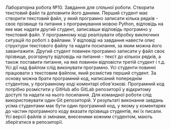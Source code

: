 Лабораторна робота №10.
Завдання для спільної роботи.  Створити текстовий файл та доповнити його даними.
Перший студент має створити текстовий файл, у який програмно записати кілька рядків - своє прізвище та питання з програмування мовою Python, відповідь на яке має надати другий студент, записавши відповідь програмно у текстовий файл. У програмному коді реалізувати обробку виключних ситуацій по роботі з файлами. У відповіді на завдання навести опис структури текстового файлу та надати посилання, за яким можна його завантажити. Другий студент повинен програмно записати у файл своє прізвище, розгорнуту відповідь на питання - текст до кількох рядків, а також поставити питання, на яке повинен відповісти третій студент і т.д.
Усі дії над файлом слід виконувати програмно.
Усі студенти повинні працювати з текстовим файлом, який розмістив перший студент.  За основу можна брати програмний код, написаний попереднім студентом, у програмному коді коментарі обов'язкові.
Програмний код потрібно розмістити у GitHub або GitLab репозиторії у відкритому доступі та надати на нього посилання. Для командної роботи слід використовувати один Git репозиторій. У результаті виконання завдань усіма студентами має бути один програмний код, у якому у коментарях до частин програмного коду вказати прізвища студентів, які їх писали. Усі версії файлів зі змінами, внесеними кожним студентом, мають зберігатися в репозиторії. 
